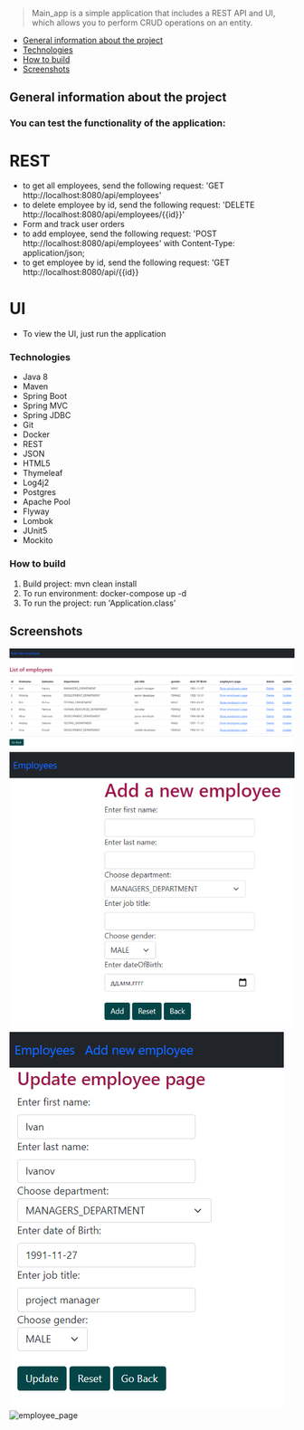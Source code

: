 > Main_app is a simple application that includes a REST API and UI, which allows you to perform CRUD operations on an entity.

* [General information about the project ](#general-information-about-the-project)
* [Technologies ](#technologies)
* [How to build ](#how-to-build)
* [Screenshots ](#screenshots)

## General information about the project

### You can test the functionality of the application:
# REST
- to get all employees, send the following request: 'GET http://localhost:8080/api/employees'
- to delete employee by id, send the following request: 'DELETE http://localhost:8080/api/employees/{{id}}'
- Form and track user orders
- to add employee, send the following request: 'POST http://localhost:8080/api/employees' with Content-Type: application/json;
- to get employee by id, send the following request: 'GET http://localhost:8080/api/{{id}}
# UI
- To view the UI, just run the application


### Technologies
- Java 8
- Maven
- Spring Boot
- Spring MVC
- Spring JDBC
- Git
- Docker
- REST
- JSON
- HTML5
- Thymeleaf
- Log4j2
- Postgres
- Apache Pool
- Flyway
- Lombok
- JUnit5
- Mockito

### How to build

1. Build project: mvn clean install
2. To run environment: docker-compose up -d
3. To run the project: run 'Application.class' 

## Screenshots

![employee](./img/employee.jpg)
![add_employee](./img/add_employee.jpg)
![update](./img/update.jpg)
![employee_page](./img/employee_page.jpg)





